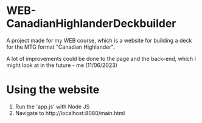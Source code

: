 # WEB-CanadianHighlanderDeckbuilder
 A project made for my WEB course, which is a website for building a deck for the MTG format "Canadian Highlander".

 A lot of improvements could be done to the page and the back-end, which I might look at in the future - me (11/06/2023)
# Using the website
 1. Run the 'app.js' with Node JS
 2. Navigate to http://localhost:8080/main.html
